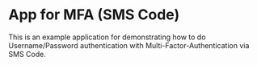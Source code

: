 # App for MFA (SMS Code)

This is an example application for demonstrating how to do Username/Password 
authentication with Multi-Factor-Authentication via SMS Code.

